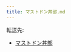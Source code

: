 ```yaml
---
title: マストドン丼部.md
---
```

<div>

転送先:

-   [マストドン丼部](/Mstdn.glorificatio.org "Mstdn.glorificatio.org")

</div>

<div>

</div>
